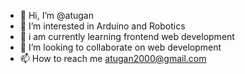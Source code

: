 - 👋 Hi, I’m @atugan
- 👀 I’m interested in Arduino and Robotics 
- 🌱 i am currently learning frontend web development 
- 💞️ I’m looking to collaborate on web development
- 📫 How to reach me atugan2000@gmail.com

<!---
atugan15/atugan15 is a ✨ special ✨ repository because its `README.md` (this file) appears on your GitHub profile.
You can click the Preview link to take a look at your changes.
--->
